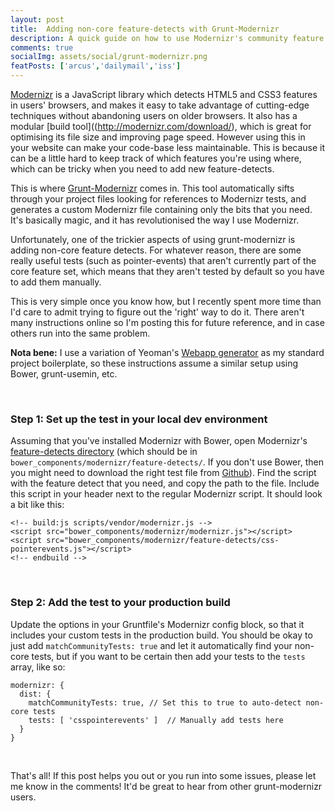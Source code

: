 ```yaml
---
layout: post
title:  Adding non-core feature-detects with Grunt-Modernizr
description: A quick guide on how to use Modernizr's community feature detects with grunt-modernizr.
comments: true
socialImg: assets/social/grunt-modernizr.png
featPosts: ['arcus','dailymail','iss']
---
```


<style>
	.post h2 {
		font-size: 2.4em;
	}
	.post h3 {
		font-size: 1.5em;
	}
</style>

[Modernizr](http://modernizr.com/) is a JavaScript library which detects HTML5 and CSS3 features in users' browsers, and makes it easy to take advantage of cutting-edge techniques without abandoning users on older browsers. It also has a modular [build tool]((http://modernizr.com/download/), which is great for optimising its file size and improving page speed. However using this in your website can make your code-base less maintainable. This is because it can be a little hard to keep track of which features you're using where, which can be tricky when you need to add new feature-detects.

This is where [Grunt-Modernizr](https://github.com/Modernizr/grunt-modernizr) comes in. This tool automatically sifts through your project files looking for references to Modernizr tests, and generates a custom Modernizr file containing only the bits that you need. It's basically magic, and it has revolutionised the way I use Modernizr.

Unfortunately, one of the trickier aspects of using grunt-modernizr is adding non-core feature detects. For whatever reason, there are some really useful tests (such as pointer-events) that aren't currently part of the core feature set, which means that they aren't tested by default so you have to add them manually.

This is very simple once you know how, but I recently spent more time than I'd care to admit trying to figure out the 'right' way to do it. There aren't many instructions online so I'm posting this for future reference, and in case others run into the same problem.

**Nota bene:** I use a variation of Yeoman's [Webapp generator](https://github.com/yeoman/generator-webapp) as my standard project boilerplate, so these instructions assume a similar setup using Bower, grunt-usemin, etc.


<br/>

### Step 1: Set up the test in your local dev environment

Assuming that you've installed Modernizr with Bower, open Modernizr's [feature-detects directory](https://github.com/Modernizr/Modernizr/tree/master/feature-detects) (which should be in `bower_components/modernizr/feature-detects/`. If you don't use Bower, then you might need to download the right test file from [Github](https://github.com/Modernizr/Modernizr/tree/master/feature-detects)). Find the script with the feature detect that you need, and copy the path to the file. Include this script in your header next to the regular Modernizr script. It should look a bit like this:

    <!-- build:js scripts/vendor/modernizr.js -->
    <script src="bower_components/modernizr/modernizr.js"></script>
    <script src="bower_components/modernizr/feature-detects/css-pointerevents.js"></script>
    <!-- endbuild -->


<br/>

### Step 2: Add the test to your production build

Update the options in your Gruntfile's Modernizr config block, so that it includes your custom tests in the production build. You should be okay to just add `matchCommunityTests: true` and let it automatically find your non-core tests, but if you want to be certain then add your tests to the `tests` array, like so:

    modernizr: {
      dist: {
        matchCommunityTests: true, // Set this to true to auto-detect non-core tests
        tests: [ 'csspointerevents' ]  // Manually add tests here
      }
    }

<br/>

That's all! If this post helps you out or you run into some issues, please let me know in the comments! It'd be great to hear from other grunt-modernizr users.
<br/>